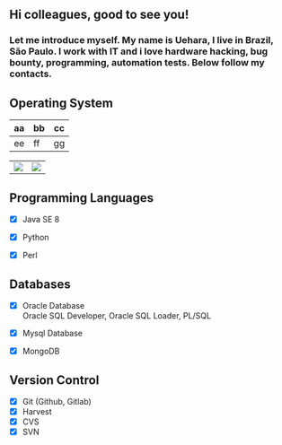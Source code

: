 
## Hi colleagues, good to see you! 

### Let me introduce myself. My name is Uehara, I live in Brazil, São Paulo. I work with IT and i love hardware hacking, bug bounty, programming, automation tests. Below follow my contacts. <br>


## Operating System


aa|bb|cc
--|--|--
ee|ff|gg

<table style="border:none">
<tr>
  <td>
    <img src="https://img.shields.io/badge/Windows-0078D6?style=for-the-badge&logo=windows&logoColor=white">
  </td>
  <td>
     <img src="https://img.shields.io/badge/Linux-FCC624?style=for-the-badge&logo=linux&logoColor=black"> 
  </td>
</tr>

</table>


## Programming Languages

- [x] Java SE 8
- [x] Python
- [x] Perl




## Databases

- [x] Oracle Database <br>
  Oracle SQL Developer, Oracle SQL Loader, PL/SQL

- [x] Mysql Database
- [x] MongoDB


## Version Control

- [x] Git (Github, Gitlab)
- [x] Harvest
- [x] CVS
- [x] SVN
